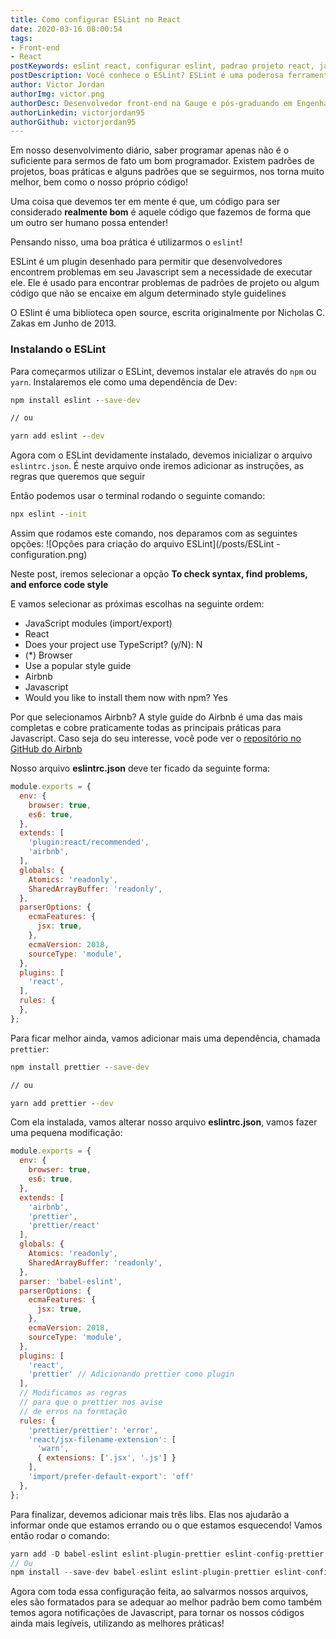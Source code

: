 ```yaml
---
title: Como configurar ESLint no React
date: 2020-03-16 08:00:54
tags:
- Front-end
- React
postKeywords: eslint react, configurar eslint, padrao projeto react, javascript eslint, melhores praticas javascript, react, front-end, eslint
postDescription: Você conhece o ESLint? ESLint é uma poderosa ferramenta que nos permite trabalhar melhor em nossos códigos, de forma que conseguimos codificar seguindo as práticas impostas através de uma style guide! Neste post, irei ensinar como você pode configurar o ESLint em um projeto React, do zero!
author: Victor Jordan
authorImg: victor.png
authorDesc: Desenvolvedor front-end na Gauge e pós-graduando em Engenharia de Software pela PUC-MG e formado em Banco de Dados pela Fatec, apaixonado por usabilidade, performance e UX!
authorLinkedin: victorjordan95
authorGithub: victorjordan95
---
```


Em nosso desenvolvimento diário, saber programar apenas não é o suficiente para sermos de fato um bom programador.
Existem padrões de projetos, boas práticas e alguns padrões que se seguirmos, nos torna muito melhor, bem como o nosso próprio código!

Uma coisa que devemos ter em mente é que, um código para ser considerado **realmente bom** é aquele código que fazemos de forma que um outro ser humano possa entender!

Pensando nisso, uma boa prática é utilizarmos o `eslint`!

<!-- more -->

ESLint é um plugin desenhado para permitir que desenvolvedores encontrem problemas em seu Javascript sem a necessidade de executar ele.
Ele é usado para encontrar problemas de padrões de projeto ou algum código que não se encaixe em algum determinado  style guidelines

O ESlint é uma biblioteca open source, escrita originalmente por Nicholas C. Zakas em Junho de 2013.

### Instalando o ESLint

Para começarmos utilizar o ESLint, devemos instalar ele através do `npm` ou `yarn`.
Instalaremos ele como uma dependência de Dev:

```cmd
npm install eslint --save-dev

// ou

yarn add eslint --dev
```

Agora com o ESLint devidamente instalado, devemos inicializar o arquivo `eslintrc.json`.
É neste arquivo onde iremos adicionar as instruções, as regras que queremos que seguir

Então podemos usar o terminal rodando o seguinte comando:

```cmd
npx eslint --init
```

Assim que rodamos este comando, nos deparamos com as seguintes opções:
![Opções para criação do arquivo ESLint](/posts/ESLint - configuration.png)

Neste post, iremos selecionar a opção **To check syntax, find problems, and enforce code style**

E vamos selecionar as próximas escolhas na seguinte ordem:

- JavaScript modules (import/export)
- React
- Does your project use TypeScript? (y/N): N
- (*) Browser
- Use a popular style guide
- Airbnb
- Javascript
- Would you like to install them now with npm? Yes

Por que selecionamos Airbnb? 
A style guide do Airbnb é uma das mais completas e cobre praticamente todas as principais práticas para Javascript.
Caso seja do seu interesse, você pode ver o [repositório no GitHub do Airbnb](https://github.com/airbnb/javascript)

Nosso arquivo **eslintrc.json** deve ter ficado da seguinte forma:

```javascript
module.exports = {
  env: {
    browser: true,
    es6: true,
  },
  extends: [
    'plugin:react/recommended',
    'airbnb',
  ],
  globals: {
    Atomics: 'readonly',
    SharedArrayBuffer: 'readonly',
  },
  parserOptions: {
    ecmaFeatures: {
      jsx: true,
    },
    ecmaVersion: 2018,
    sourceType: 'module',
  },
  plugins: [
    'react',
  ],
  rules: {
  },
};
```
Para ficar melhor ainda, vamos adicionar mais uma dependência, chamada `prettier`:

```cmd 
npm install prettier --save-dev

// ou

yarn add prettier --dev
```

Com ela instalada, vamos alterar nosso arquivo **eslintrc.json**, vamos fazer uma pequena modificação:

```javascript
module.exports = {
  env: {
    browser: true,
    es6: true,
  },
  extends: [
    'airbnb',
    'prettier',
    'prettier/react'
  ],
  globals: {
    Atomics: 'readonly',
    SharedArrayBuffer: 'readonly',
  },
  parser: 'babel-eslint',
  parserOptions: {
    ecmaFeatures: {
      jsx: true,
    },
    ecmaVersion: 2018,
    sourceType: 'module',
  },
  plugins: [
    'react',
    'prettier' // Adicionando prettier como plugin
  ],
  // Modificamos as regras
  // para que o prettier nos avise
  // de erros na formtação
  rules: {
    'prettier/prettier': 'error',
    'react/jsx-filename-extension': [
      'warn',
      { extensions: ['.jsx', '.js'] }
    ],
    'import/prefer-default-export': 'off'
  },
};
```
Para finalizar, devemos adicionar mais três libs. Elas nos ajudarão a informar onde que estamos errando ou o que estamos esquecendo!
Vamos então rodar o comando:

```javascript
yarn add -D babel-eslint eslint-plugin-prettier eslint-config-prettier
// Ou
npm install --save-dev babel-eslint eslint-plugin-prettier eslint-config-prettier
```

Agora com toda essa configuração feita, ao salvarmos nossos arquivos, eles são formatados para se adequar ao melhor padrão bem como também temos agora notificações de Javascript, para tornar os nossos códigos ainda mais legíveis, utilizando as melhores práticas!